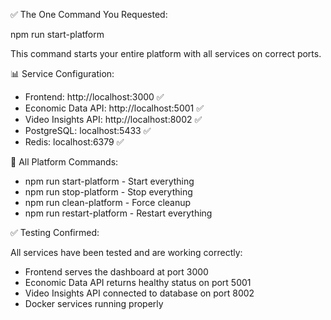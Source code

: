  ✅ The One Command You Requested:

  npm run start-platform

  This command starts your entire platform with all services on correct ports.

  📊 Service Configuration:

  - Frontend: http://localhost:3000 ✅
  - Economic Data API: http://localhost:5001 ✅
  - Video Insights API: http://localhost:8002 ✅
  - PostgreSQL: localhost:5433 ✅
  - Redis: localhost:6379 ✅

  🎯 All Platform Commands:

  - npm run start-platform - Start everything
  - npm run stop-platform - Stop everything
  - npm run clean-platform - Force cleanup
  - npm run restart-platform - Restart everything

  ✅ Testing Confirmed:

  All services have been tested and are working correctly:
  - Frontend serves the dashboard at port 3000
  - Economic Data API returns healthy status on port 5001
  - Video Insights API connected to database on port 8002
  - Docker services running properly